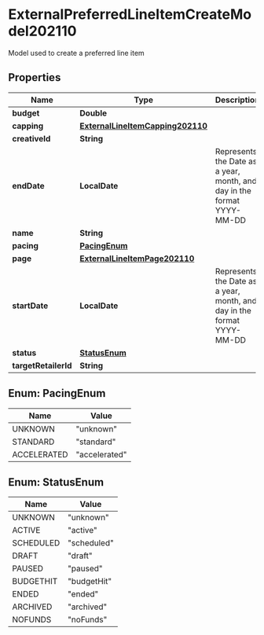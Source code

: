 

# ExternalPreferredLineItemCreateModel202110

Model used to create a preferred line item

## Properties

| Name | Type | Description | Notes |
|------------ | ------------- | ------------- | -------------|
|**budget** | **Double** |  |  |
|**capping** | [**ExternalLineItemCapping202110**](ExternalLineItemCapping202110.md) |  |  [optional] |
|**creativeId** | **String** |  |  [optional] |
|**endDate** | **LocalDate** | Represents the Date as a year, month, and day in the format YYYY-MM-DD |  |
|**name** | **String** |  |  |
|**pacing** | [**PacingEnum**](#PacingEnum) |  |  |
|**page** | [**ExternalLineItemPage202110**](ExternalLineItemPage202110.md) |  |  |
|**startDate** | **LocalDate** | Represents the Date as a year, month, and day in the format YYYY-MM-DD |  |
|**status** | [**StatusEnum**](#StatusEnum) |  |  [optional] |
|**targetRetailerId** | **String** |  |  |



## Enum: PacingEnum

| Name | Value |
|---- | -----|
| UNKNOWN | &quot;unknown&quot; |
| STANDARD | &quot;standard&quot; |
| ACCELERATED | &quot;accelerated&quot; |



## Enum: StatusEnum

| Name | Value |
|---- | -----|
| UNKNOWN | &quot;unknown&quot; |
| ACTIVE | &quot;active&quot; |
| SCHEDULED | &quot;scheduled&quot; |
| DRAFT | &quot;draft&quot; |
| PAUSED | &quot;paused&quot; |
| BUDGETHIT | &quot;budgetHit&quot; |
| ENDED | &quot;ended&quot; |
| ARCHIVED | &quot;archived&quot; |
| NOFUNDS | &quot;noFunds&quot; |



